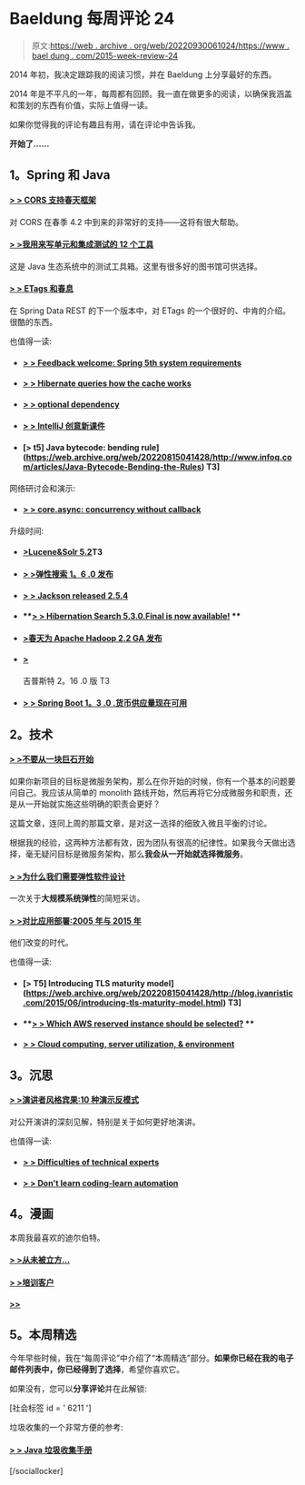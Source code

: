 # Baeldung 每周评论 24

> 原文:[https://web . archive . org/web/20220930061024/https://www . bael dung . com/2015-week-review-24](https://web.archive.org/web/20220930061024/https://www.baeldung.com/2015-week-review-24)

2014 年初，我决定跟踪我的阅读习惯，并在 Baeldung 上分享最好的东西。

2014 年是不平凡的一年，每周都有回顾。我一直在做更多的阅读，以确保我涵盖和策划的东西有价值，实际上值得一读。

如果你觉得我的评论有趣且有用，请在评论中告诉我。

**开始了……**

## **1。Spring 和 Java**

#### **[> > CORS 支持春天框架](https://web.archive.org/web/20220815041428/https://spring.io/blog/2015/06/08/cors-support-in-spring-framework)**

对 CORS 在春季 4.2 中到来的非常好的支持——这将有很大帮助。

#### **[> >我用来写单元和集成测试的 12 个工具](https://web.archive.org/web/20220815041428/http://www.petrikainulainen.net/programming/testing/12-tools-that-i-use-for-writing-unit-and-integration-tests/)**

这是 Java 生态系统中的测试工具箱。这里有很多好的图书馆可供选择。

#### **[> > ETags 和春息](https://web.archive.org/web/20220815041428/https://objectpartners.com/2015/06/02/etags-and-spring-data-rest/)**

在 Spring Data REST 的下一个版本中，对 ETags 的一个很好的、中肯的介绍。很酷的东西。

也值得一读:

*   #### **[> > Feedback welcome: Spring 5th system requirements](https://web.archive.org/web/20220815041428/https://spring.io/blog/2015/06/10/feedback-welcome-spring-5-system-requirements)**

*   #### **[> > Hibernate queries how the cache works](https://web.archive.org/web/20220815041428/https://vladmihalcea.com/how-does-hibernate-query-cache-work/)**

*   #### **[> > optional dependency](https://web.archive.org/web/20220815041428/http://techblog.bozho.net/optional-dependencies/)**

*   #### **[> > IntelliJ 创意新课件](https://web.archive.org/web/20220815041428/http://blog.jetbrains.com/idea/2015/06/new-courseware-for-intellij-idea/)**

*   #### **[> t5] Java bytecode: bending rule](https://web.archive.org/web/20220815041428/http://www.infoq.com/articles/Java-Bytecode-Bending-the-Rules) T3]**

网络研讨会和演示:

*   #### **[> > core.async: concurrency without callback](https://web.archive.org/web/20220815041428/http://www.infoq.com/presentations/core-async)**

升级时间:

*   #### **[>Lucene&Solr 5.2](https://web.archive.org/web/20220815041428/http://solr.pl/en/2015/06/07/lucene-solr-5-2/)T3**

*   #### **[> >弹性搜索 1。6 .0 发布](https://web.archive.org/web/20220815041428/https://www.elastic.co/blog/elasticsearch-1-6-0-released)**

*   #### **[> > Jackson released 2.5.4](https://web.archive.org/web/20220815041428/https://github.com/FasterXML/jackson/wiki/Jackson-Release-2.5.4)**

*   #### **[> > Hibernation Search 5.3.0.Final is now available!](https://web.archive.org/web/20220815041428/http://in.relation.to/Bloggers/HibernateSearch530FinalNowAvailable) **

*   #### **[>春天为 Apache Hadoop 2.2 GA 发布](https://web.archive.org/web/20220815041428/https://spring.io/blog/2015/06/11/spring-for-apache-hadoop-2-2-ga-released)**

*   #### **[>](https://web.archive.org/web/20220815041428/https://jhipster.github.io/2015/06/09/jhipster-release-2.16.0.html)**

    吉普斯特 2。16 .0 版 T3
*   #### **[> > Spring Boot 1。3 .0 .货币供应量现在可用](https://web.archive.org/web/20220815041428/https://spring.io/blog/2015/06/12/spring-boot-1-3-0-m1-available-now)**

## **2。技术**

#### **[> >不要从一块巨石开始](https://web.archive.org/web/20220815041428/http://martinfowler.com/articles/dont-start-monolith.html)**

如果你新项目的目标是微服务架构，那么在你开始的时候，你有一个基本的问题要问自己。我应该从简单的 monolith 路线开始，然后再将它分成微服务和职责，还是从一开始就实施这些明确的职责会更好？

这篇文章，连同上周的那篇文章，是对这一选择的细致入微且平衡的讨论。

根据我的经验，这两种方法都有效，因为团队有很高的纪律性。如果我今天做出选择，毫无疑问目标是微服务架构，那么**我会从一开始就选择微服务**。

#### **[> >为什么我们需要弹性软件设计](https://web.archive.org/web/20220815041428/http://jaxenter.com/need-resilient-software-design-115055.html)**

一次关于**大规模系统弹性**的简短采访。

#### **[> >对比应用部署:2005 年与 2015 年](https://web.archive.org/web/20220815041428/http://www.jamesward.com/2015/06/08/comparing-application-deployment-2005-vs-2015)**

他们改变的时代。

也值得一读:

*   #### **[> T5] Introducing TLS maturity model](https://web.archive.org/web/20220815041428/http://blog.ivanristic.com/2015/06/introducing-tls-maturity-model.html) T3]**

*   #### **[> > Which AWS reserved instance should be selected?](https://web.archive.org/web/20220815041428/http://cloudacademy.com/blog/aws-reserved-instance/) **

*   #### **[> > Cloud computing, server utilization, & environment](https://web.archive.org/web/20220815041428/https://aws.amazon.com/blogs/aws/cloud-computing-server-utilization-the-environment/)**

## **3。沉思**

#### **[> >演讲者风格宾果:10 种演示反模式](https://web.archive.org/web/20220815041428/https://www.troyhunt.com/2015/06/speaker-style-bingo-10-presentation.html?m=1)**

对公开演讲的深刻见解，特别是关于如何更好地演讲。

也值得一读:

*   #### **[> > Difficulties of technical experts](https://web.archive.org/web/20220815041428/http://dandreamsofcoding.com/2015/06/09/the-technologists-dilemma/)**

*   #### **[> > Don't learn coding-learn automation](https://web.archive.org/web/20220815041428/http://www.daedtech.com/dont-learn-to-code-learn-to-automate)**

## **4。漫画**

本周我最喜欢的迪尔伯特。

#### **[> >从未被立方…](https://web.archive.org/web/20220815041428/http://dilbert.com/strip/2006-01-12)**

#### **[> >培训客户](https://web.archive.org/web/20220815041428/http://dilbert.com/strip/2003-04-27)**

#### **[>>](https://web.archive.org/web/20220815041428/http://dilbert.com/strip/2003-03-21)**

## **5。本周精选**

今年早些时候，我在“每周评论”中介绍了“本周精选”部分。**如果你已经在我的电子邮件列表中，你已经得到了选择**，希望你喜欢它。

如果没有，您可以**分享评论**并在此解锁:

[社会标签 id = ' 6211 ']

垃圾收集的一个非常方便的参考:

#### **[> > Java 垃圾收集手册](https://web.archive.org/web/20220815041428/https://plumbr.eu/java-garbage-collection-handbook)**

[/sociallocker]